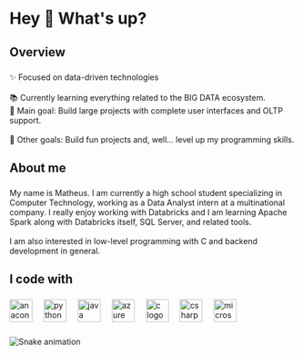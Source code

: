 <h1 align="left">Hey 👋 What's up?</h1>

###

<h2 align="left">Overview</h2>

###

<p align="left">✨ Focused on data-driven technologies<br><br>📚 Currently learning everything related to the BIG DATA ecosystem.<br>🎯 Main goal: Build large projects with complete user interfaces and OLTP support.<br><br>🎯 Other goals: Build fun projects and, well... level up my programming skills.</p>

###

<h2 align="left">About me</h2>

###

<p align="left">My name is Matheus. I am currently a high school student specializing in Computer Technology, working as a Data Analyst intern at a multinational company. I really enjoy working with Databricks and I am learning Apache Spark along with Databricks itself, SQL Server, and related tools.<br><br>I am also interested in low-level programming with C and backend development in general.</p>

###

<h2 align="left">I code with</h2>

###

<div align="left">
  <img src="https://cdn.jsdelivr.net/gh/devicons/devicon/icons/anaconda/anaconda-original.svg" height="40" alt="anaconda logo"  />
  <img width="12" />
  <img src="https://cdn.jsdelivr.net/gh/devicons/devicon/icons/python/python-original.svg" height="40" alt="python logo"  />
  <img width="12" />
  <img src="https://cdn.jsdelivr.net/gh/devicons/devicon/icons/java/java-original.svg" height="40" alt="java logo"  />
  <img width="12" />
  <img src="https://cdn.jsdelivr.net/gh/devicons/devicon/icons/azure/azure-original.svg" height="40" alt="azure logo"  />
  <img width="12" />
  <img src="https://cdn.jsdelivr.net/gh/devicons/devicon/icons/c/c-original.svg" height="40" alt="c logo"  />
  <img width="12" />
  <img src="https://cdn.jsdelivr.net/gh/devicons/devicon/icons/csharp/csharp-original.svg" height="40" alt="csharp logo"  />
  <img width="12" />
  <img src="https://cdn.jsdelivr.net/gh/devicons/devicon/icons/microsoftsqlserver/microsoftsqlserver-plain.svg" height="40" alt="microsoftsqlserver logo"  />
</div>

###

<img src="https://raw.githubusercontent.com/matteo015/matteo015/output/snake.svg" alt="Snake animation" />

###
